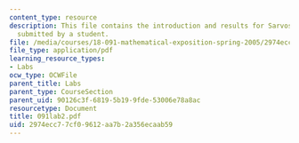 ```yaml
---
content_type: resource
description: This file contains the introduction and results for Sarvoskii's theorem
  submitted by a student.
file: /media/courses/18-091-mathematical-exposition-spring-2005/2974ecc77cf09612aa7b2a356ecaab59_091lab2.pdf
file_type: application/pdf
learning_resource_types:
- Labs
ocw_type: OCWFile
parent_title: Labs
parent_type: CourseSection
parent_uid: 90126c3f-6819-5b19-9fde-53006e78a8ac
resourcetype: Document
title: 091lab2.pdf
uid: 2974ecc7-7cf0-9612-aa7b-2a356ecaab59
---
```


